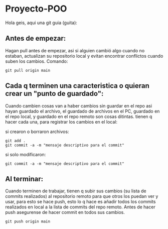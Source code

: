 # Proyecto-POO

Hola geis, aqui una git guia (guita):

## Antes de empezar:

Hagan pull antes de empezar, asi si alguien cambió algo cuando no estaban,
actualizan su repositorio local y evitan encontrar conflictos cuando suben los
cambios. Comando:

```
git pull origin main
```

## Cada q terminen una caracteristica o quieran crear un "punto de guardado":

Cuando cambien cosas van a haber cambios sin guardar en el repo asi hayan
guardado el archivo, el guardado de archivos en el PC, guardado en el repo
local, y guardado en el repo remoto son cosas ditintas. tienen q hacer cada
una, para registrar los cambios en el local:

si crearon o borraron archivos:

```
git add .
git commit -a -m "mensaje descriptivo para el commit"
```

si solo modificaron:

```
git commit -a -m "mensaje descriptivo para el commit"
```

## Al terminar:

Cuando terminen de trabajar, tienen q subir sus cambios (su lista de commits
realizados) al repositorio remoto para que otros los puedan ver y usar, para
esto se hace push, esto lo q hace es añadir todos los commits realizados en
local a la lista de commits del repo remoto. Antes de hacer push asegurense
de hacer commit en todos sus cambios.

```
git push origin main
```
